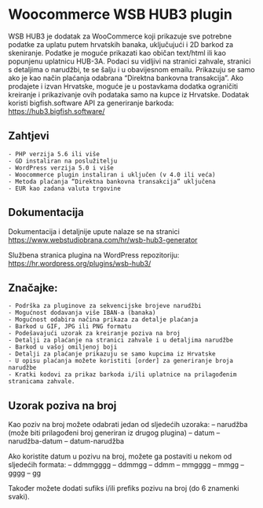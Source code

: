 # Woocommerce WSB HUB3 plugin

WSB HUB3 je dodatak za WooCommerce koji prikazuje sve potrebne podatke za uplatu putem hrvatskih banaka, uključujući i 2D barkod za skeniranje. Podatke je moguće prikazati kao običan text/html ili kao popunjenu uplatnicu HUB-3A. Podaci su vidljivi na stranici zahvale, stranici s detaljima o narudžbi, te se šalju i u obavijesnom emailu. Prikazuju se samo ako je kao način plaćanja odabrana “Direktna bankovna transakcija”. Ako prodajete i izvan Hrvatske, moguće je u postavkama dodatka ograničiti kreiranje i prikazivanje ovih podataka samo na kupce iz Hrvatske. Dodatak koristi bigfish.software API za generiranje barkoda: https://hub3.bigfish.software/

## Zahtjevi

    - PHP verzija 5.6 ili više
    - GD instaliran na poslužitelju
    - WordPress verzija 5.0 i više
    - Woocommerce plugin instaliran i uključen (v 4.0 ili veća)
    - Metoda plaćanja “Direktna bankovna transakcija” uključena
    - EUR kao zadana valuta trgovine

## Dokumentacija

Dokumentacija i detaljnije upute nalaze se na stranici https://www.webstudiobrana.com/hr/wsb-hub3-generator

Službena stranica plugina na WordPress repozitoriju: https://hr.wordpress.org/plugins/wsb-hub3/

## Značajke:

    - Podrška za pluginove za sekvencijske brojeve narudžbi
    - Mogućnost dodavanja više IBAN-a (banaka)
    - Mogućnost odabira načina prikaza za detalje plaćanja
    - Barkod u GIF, JPG ili PNG formatu
    - Podešavajući uzorak za kreiranje poziva na broj
    - Detalji za plaćanje na stranici zahvale i u detaljima narudžbe
    - Barkod u vašoj omiljenoj boji
    - Detalji za plaćanje prikazuju se samo kupcima iz Hrvatske
    - U opisu plaćanja možete koristiti [order] za generiranje broja narudžbe
    - Kratki kodovi za prikaz barkoda i/ili uplatnice na prilagođenim stranicama zahvale.

## Uzorak poziva na broj

Kao poziv na broj možete odabrati jedan od sljedećih uzoraka:
– narudžba (može biti prilagođeni broj generiran iz drugog plugina)
– datum
– narudžba-datum
– datum-narudžba

Ako koristite datum u pozivu na broj, možete ga postaviti u nekom od sljedećih formata:
– ddmmgggg
– ddmmgg
– ddmm
– mmgggg
– mmgg
– gggg
– gg

Također možete dodati sufiks i/ili prefiks pozivu na broj (do 6 znamenki svaki).
